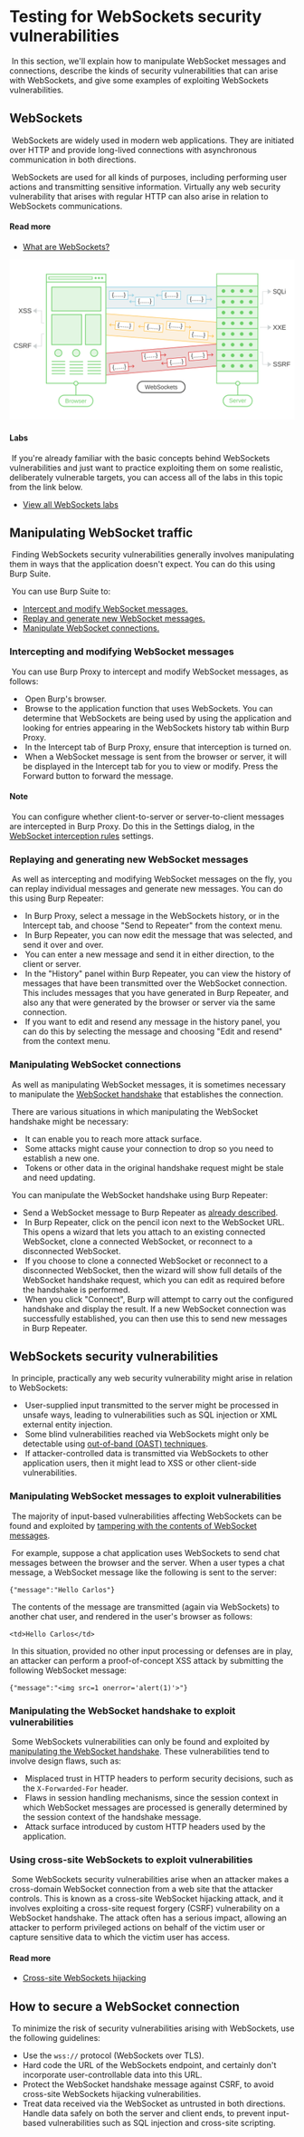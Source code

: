 # Testing for WebSockets security vulnerabilities

​    In this section, we'll explain how to manipulate WebSocket messages  and connections, describe the kinds of security vulnerabilities that can arise with WebSockets, and give some examples of exploiting WebSockets  vulnerabilities.

## WebSockets

​    WebSockets are widely used in modern web applications. They are  initiated over HTTP and provide long-lived connections with asynchronous communication in both directions.

​    WebSockets are used for all kinds of purposes, including performing  user actions and transmitting sensitive information. Virtually any web  security vulnerability that arises with regular HTTP can also arise in  relation to WebSockets communications.

#### Read more

- [What are WebSockets?](https://portswigger.net/web-security/websockets/what-are-websockets)

![WebSockets](./images/WebSockerHacking/websockets.svg+xml)

#### Labs

​        If you're already familiar with the basic concepts behind  WebSockets vulnerabilities and just want to practice exploiting them on  some realistic, deliberately vulnerable targets, you can access all of  the labs in this topic from the link below.    

- [View all WebSockets labs](https://portswigger.net/web-security/all-labs#websockets)

## Manipulating WebSocket traffic

​    Finding WebSockets security vulnerabilities generally involves  manipulating them in ways that the application doesn't expect. You can  do this using Burp Suite.

​    You can use Burp Suite to:

- [ Intercept and modify WebSocket messages.](https://portswigger.net/web-security/websockets#intercepting-and-modifying-websocket-messages)
- [ Replay and generate new WebSocket messages.](https://portswigger.net/web-security/websockets#replaying-and-generating-new-websocket-messages)
- [ Manipulate WebSocket connections.](https://portswigger.net/web-security/websockets#manipulating-websocket-connections)

### Intercepting and modifying WebSocket messages

​    You can use Burp Proxy to intercept and modify WebSocket messages, as follows:

- ​        Open Burp's browser.    
- ​        Browse to the application function that uses WebSockets. You can determine that WebSockets are being used by using the application and  looking for entries appearing in the WebSockets history tab within Burp  Proxy.    
- ​        In the Intercept tab of Burp Proxy, ensure that interception is turned on.    
- ​        When a WebSocket message is sent from the browser or server, it  will be displayed in the Intercept tab for you to view or modify. Press  the Forward button to forward the message.    

#### Note

​        You can configure whether client-to-server or server-to-client  messages are intercepted in Burp Proxy. Do this in the Settings dialog,  in the [WebSocket interception rules](https://portswigger.net/burp/documentation/desktop/settings/tools/proxy#websocket-interception-rules) settings.    

### Replaying and generating new WebSocket messages

​    As well as intercepting and modifying WebSocket messages on the fly, you can replay individual messages and generate new messages. You can  do this using Burp Repeater:

- ​        In Burp Proxy, select a message in the WebSockets history, or in the Intercept tab, and choose "Send to Repeater" from the context menu.    
- ​        In Burp Repeater, you can now edit the message that was selected, and send it over and over.    
- ​        You can enter a new message and send it in either direction, to the client or server.    
- ​        In the "History" panel within Burp Repeater, you can view the  history of messages that have been transmitted over the WebSocket  connection. This includes messages that you have generated in Burp  Repeater, and also any that were generated by the browser or server via  the same connection.    
- ​        If you want to edit and resend any message in the history panel, you can do this by selecting the message and choosing "Edit and resend" from the context menu.    

### Manipulating WebSocket connections

​    As well as manipulating WebSocket messages, it is sometimes necessary to manipulate the [WebSocket handshake](https://portswigger.net/web-security/websockets/what-are-websockets#how-are-websocket-connections-established) that establishes the connection.

​    There are various situations in which manipulating the WebSocket handshake might be necessary:

- ​        It can enable you to reach more attack surface.    
- ​        Some attacks might cause your connection to drop so you need to establish a new one.    
- ​        Tokens or other data in the original handshake request might be stale and need updating.    

​    You can manipulate the WebSocket handshake using Burp Repeater:

-  Send a WebSocket message to Burp Repeater as [already described](https://portswigger.net/web-security/websockets#replaying-and-generating-new-websocket-messages). 
- ​        In Burp Repeater, click on the pencil icon next to the WebSocket URL. This opens a wizard that lets you attach to an existing connected  WebSocket, clone a connected WebSocket, or reconnect to a disconnected  WebSocket.    
- ​        If you choose to clone a connected WebSocket or reconnect to a  disconnected WebSocket, then the wizard will show full details of the  WebSocket handshake request, which you can edit as required before the  handshake is performed.    
- ​        When you click "Connect", Burp will attempt to carry out the  configured handshake and display the result. If a new WebSocket  connection was successfully established, you can then use this to send  new messages in Burp Repeater.    

## WebSockets security vulnerabilities

​    In principle, practically any web security vulnerability might arise in relation to WebSockets:

- ​        User-supplied input transmitted to the server might be processed in unsafe ways, leading to vulnerabilities such as SQL injection or XML external entity injection.    
- ​        Some blind vulnerabilities reached via WebSockets might only be detectable using [out-of-band (OAST) techniques](https://portswigger.net/blog/oast-out-of-band-application-security-testing).    
- ​        If attacker-controlled data is transmitted via WebSockets to  other application users, then it might lead to XSS or other client-side  vulnerabilities.    

### Manipulating WebSocket messages to exploit vulnerabilities

​    The majority of input-based vulnerabilities affecting WebSockets can be found and exploited by [tampering with the contents of WebSocket messages](https://portswigger.net/web-security/websockets#intercepting-and-modifying-websocket-messages).

​    For example, suppose a chat application uses WebSockets to send chat messages between the browser and the server. When a user types a chat  message, a WebSocket message like the following is sent to the server:

```
{"message":"Hello Carlos"}
```

​    The contents of the message are transmitted (again via WebSockets)  to another chat user, and rendered in the user's browser as follows:

```
<td>Hello Carlos</td>
```

​    In this situation, provided no other input processing or defenses  are in play, an attacker can perform a proof-of-concept XSS attack by  submitting the following WebSocket message:

```
{"message":"<img src=1 onerror='alert(1)'>"}
```

### Manipulating the WebSocket handshake to exploit vulnerabilities

​    Some WebSockets vulnerabilities can only be found and exploited by [manipulating the WebSocket handshake](https://portswigger.net/web-security/websockets#manipulating-websocket-connections). These vulnerabilities tend to involve design flaws, such as:

- ​        Misplaced trust in HTTP headers to perform security decisions, such as the `X-Forwarded-For` header.    
- ​        Flaws in session handling mechanisms, since the session context  in which WebSocket messages are processed is generally determined by the session context of the handshake message.    
- ​        Attack surface introduced by custom HTTP headers used by the application.    



### Using cross-site WebSockets to exploit vulnerabilities

​    Some WebSockets security vulnerabilities arise when an attacker  makes a cross-domain WebSocket connection from a web site that the  attacker controls. This is known as a cross-site WebSocket hijacking  attack, and it involves exploiting a cross-site request forgery (CSRF)  vulnerability on a WebSocket handshake. The attack often has a serious  impact, allowing an attacker to perform privileged actions on behalf of  the victim user or capture sensitive data to which the victim user has  access.

#### Read more

- [Cross-site WebSockets hijacking](https://portswigger.net/web-security/websockets/cross-site-websocket-hijacking)

## How to secure a WebSocket connection

​    To minimize the risk of security vulnerabilities arising with WebSockets, use the following guidelines:

- Use the `wss://` protocol (WebSockets over TLS).
- Hard code the URL of the WebSockets endpoint, and certainly don't incorporate user-controllable data into this URL. 
- Protect the WebSocket handshake message against CSRF, to avoid cross-site WebSockets hijacking vulnerabilities.
- Treat data received via the WebSocket as untrusted in both  directions. Handle data safely on both the server and client ends, to  prevent input-based vulnerabilities such as SQL injection and cross-site scripting.